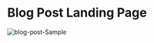 # Blog Post Landing Page

![blog-post-Sample](https://github.com/user-attachments/assets/b91ca35d-6df3-4109-bd98-55a49228013d)
